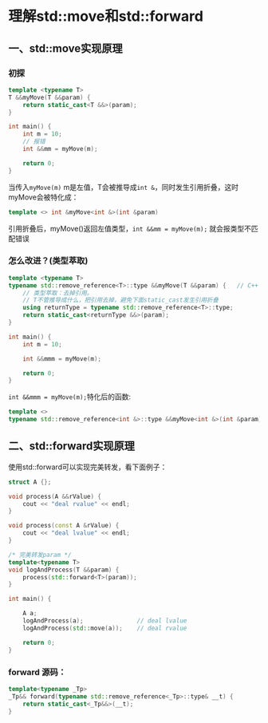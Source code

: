 # 理解std::move和std::forward

## 一、std::move实现原理

### 初探
```C++
template <typename T>
T &&myMove(T &&param) {
    return static_cast<T &&>(param);
}

int main() {
    int m = 10;
    // 报错
    int &&mm = myMove(m);

    return 0;
}
```
当传入`myMove(m)` m是左值，T会被推导成`int &`，同时发生引用折叠，这时myMove会被特化成：
```C++
template <> int &myMove<int &>(int &param)
```
引用折叠后，myMove()返回左值类型，`int &&mm = myMove(m);` 就会报类型不匹配错误

### 怎么改进？(类型萃取)
```C++
template <typename T>
typename std::remove_reference<T>::type &&myMove(T &&param) {   // C++ 11   
    // 类型萃取：去掉引用。
    // T不管推导成什么，把引用去掉，避免下面static_cast发生引用折叠
    using returnType = typename std::remove_reference<T>::type;
    return static_cast<returnType &&>(param);
}

int main() {
    int m = 10;

    int &&mmm = myMove(m);

    return 0;
}
```
`int &&mmm = myMove(m);`特化后的函数:
```C++
template <>
typename std::remove_reference<int &>::type &&myMove<int &>(int &param)
```

## 二、std::forward实现原理
使用std::forward可以实现完美转发，看下面例子：
```C++
struct A {};

void process(A &&rValue) {
    cout << "deal rvalue" << endl;
}

void process(const A &rValue) {
    cout << "deal lvalue" << endl;
}

/* 完美转发param */
template<typename T>
void logAndProcess(T &&param) {
    process(std::forward<T>(param));
}

int main() {

    A a;
    logAndProcess(a);               // deal lvalue
    logAndProcess(std::move(a));    // deal rvalue

    return 0;
}
```
### forward 源码：
```C++
template<typename _Tp>
_Tp&& forward(typename std::remove_reference<_Tp>::type& __t) { 
    return static_cast<_Tp&&>(__t); 
}
```